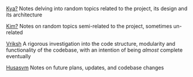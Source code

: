 [Kya?](Kya/Kya.md) Notes delving into random topics related to the project, its design and its architecture

[Kim?](Kim/Kim.md) Notes on random topics semi-related to the project, sometimes un-related

[Vriksh](Vriksh/Vriksh.md) A rigorous investigation into the code structure, modularity and functionality of the codebase, with an intention of being *almost* complete eventually

[Husasvm](Husasvm/Husasvm.md) Notes on future plans, updates, and codebase changes


